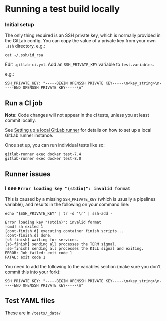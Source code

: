 Running a test build locally
============================

### Initial setup

The only thing required is an SSH private key, which is normally provided in the
GitLab config. You can copy the value of a private key from your own ```.ssh```
directory, e.g.:

    cat ~/.ssh/id_rsa

Edit ```.gitlab-ci.yml```. Add an ```SSH_PRIVATE_KEY``` variable to
```test.variables```.

e.g.:

    SSH_PRIVATE_KEY: "-----BEGIN OPENSSH PRIVATE KEY-----\n<key_string>\n-----END OPENSSH PRIVATE KEY-----\n"

Run a CI job
------------

**Note:** Code changes will not appear in the ci tests, unless you at least
commit locally.

See [Setting up a local GitLab runner][setup_gitlab_runner] for details on how
to set up a local GitLab runner instance.

Once set up, you can run individual tests like so:

    gitlab-runner exec docker test-7.4
    gitlab-runner exec docker test-8.0

Runner issues
-------------

### I see ```Error loading key "(stdin)": invalid format```

This is caused by a missing ```SSH_PRIVATE_KEY``` (which is usually a pipelines
variable), and results in the following on your command line:

    echo "$SSH_PRIVATE_KEY" | tr -d '\r' | ssh-add -

    Error loading key "(stdin)": invalid format
    [cmd] sh exited 1
    [cont-finish.d] executing container finish scripts...
    [cont-finish.d] done.
    [s6-finish] waiting for services.
    [s6-finish] sending all processes the TERM signal.
    [s6-finish] sending all processes the KILL signal and exiting.
    ERROR: Job failed: exit code 1
    FATAL: exit code 1

You need to add the following to the variables section (make sure you don't
commit this into your fork):

    SSH_PRIVATE_KEY: "-----BEGIN OPENSSH PRIVATE KEY-----\n<key_string>\n-----END OPENSSH PRIVATE KEY-----\n"

Test YAML files
---------------

These are in ```/tests/_data/```

[setup_gitlab_runner]: /developers/testing/setting-up-local-gitlab-runner
